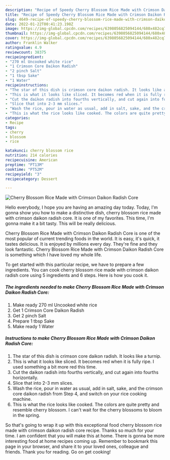 ```yaml
---
description: "Recipe of Speedy Cherry Blossom Rice Made with Crimson Daikon Radish Core"
title: "Recipe of Speedy Cherry Blossom Rice Made with Crimson Daikon Radish Core"
slug: 4649-recipe-of-speedy-cherry-blossom-rice-made-with-crimson-daikon-radish-core
date: 2022-01-22T00:41:23.198Z
image: https://img-global.cpcdn.com/recipes/6398056825094144/680x482cq70/cherry-blossom-rice-made-with-crimson-daikon-radish-core-recipe-main-photo.jpg
thumbnail: https://img-global.cpcdn.com/recipes/6398056825094144/680x482cq70/cherry-blossom-rice-made-with-crimson-daikon-radish-core-recipe-main-photo.jpg
cover: https://img-global.cpcdn.com/recipes/6398056825094144/680x482cq70/cherry-blossom-rice-made-with-crimson-daikon-radish-core-recipe-main-photo.jpg
author: Franklin Walker
ratingvalue: 4.9
reviewcount: 38375
recipeingredient:
- "270 ml Uncooked white rice"
- "1 Crimson Core Daikon Radish"
- "2 pinch Salt"
- "1 tbsp Sake"
- "1 Water"
recipeinstructions:
- "The star of this dish is crimson core daikon radish. It looks like a turnip."
- "This is what it looks like sliced. It becomes red when it is fully ripe. I used something a bit more red this time."
- "Cut the daikon radish into fourths vertically, and cut again into fourths horizontally."
- "Slice that into 2-3 mm slices."
- "Wash the rice, pour in water as usual, add in salt, sake, and the crimson core daikon radish from Step 4, and switch on your rice cooking machine."
- "This is what the rice looks like cooked. The colors are quite pretty and resemble cherry blossom. I can&#39;t wait for the cherry blossoms to bloom in the spring."
categories:
- Recipe
tags:
- cherry
- blossom
- rice

katakunci: cherry blossom rice 
nutrition: 214 calories
recipecuisine: American
preptime: "PT13M"
cooktime: "PT52M"
recipeyield: "3"
recipecategory: Dessert

---
```



![Cherry Blossom Rice Made with Crimson Daikon Radish Core](https://img-global.cpcdn.com/recipes/6398056825094144/680x482cq70/cherry-blossom-rice-made-with-crimson-daikon-radish-core-recipe-main-photo.jpg)

Hello everybody, I hope you are having an amazing day today. Today, I'm gonna show you how to make a distinctive dish, cherry blossom rice made with crimson daikon radish core. It is one of my favorites. This time, I'm gonna make it a bit tasty. This will be really delicious.

Cherry Blossom Rice Made with Crimson Daikon Radish Core is one of the most popular of current trending foods in the world. It is easy, it's quick, it tastes delicious. It is enjoyed by millions every day. They're fine and they look fantastic. Cherry Blossom Rice Made with Crimson Daikon Radish Core is something which I have loved my whole life.




To get started with this particular recipe, we have to prepare a few ingredients. You can cook cherry blossom rice made with crimson daikon radish core using 5 ingredients and 6 steps. Here is how you cook it.

<!--inarticleads1-->

##### The ingredients needed to make Cherry Blossom Rice Made with Crimson Daikon Radish Core:

1. Make ready 270 ml Uncooked white rice
1. Get 1 Crimson Core Daikon Radish
1. Get 2 pinch Salt
1. Prepare 1 tbsp Sake
1. Make ready 1 Water




<!--inarticleads2-->

##### Instructions to make Cherry Blossom Rice Made with Crimson Daikon Radish Core:

1. The star of this dish is crimson core daikon radish. It looks like a turnip.
1. This is what it looks like sliced. It becomes red when it is fully ripe. I used something a bit more red this time.
1. Cut the daikon radish into fourths vertically, and cut again into fourths horizontally.
1. Slice that into 2-3 mm slices.
1. Wash the rice, pour in water as usual, add in salt, sake, and the crimson core daikon radish from Step 4, and switch on your rice cooking machine.
1. This is what the rice looks like cooked. The colors are quite pretty and resemble cherry blossom. I can&#39;t wait for the cherry blossoms to bloom in the spring.




So that's going to wrap it up with this exceptional food cherry blossom rice made with crimson daikon radish core recipe. Thanks so much for your time. I am confident that you will make this at home. There is gonna be more interesting food at home recipes coming up. Remember to bookmark this page in your browser, and share it to your loved ones, colleague and friends. Thank you for reading. Go on get cooking!

